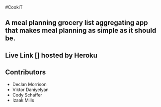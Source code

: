 #CookiT

## A meal planning grocery list aggregating app that makes meal planning as simple as it should be.

## Live Link [] hosted by Heroku

## Contributors

- Declan Morrison
- Viktor Daniyelyan
- Cody Schaffer
- Izaak Mills

